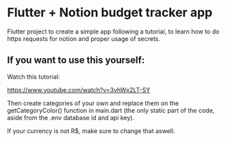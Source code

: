 # Flutter + Notion budget tracker app

Flutter project to create a simple app following a tutorial, to learn how to do https requests for notion and proper usage of secrets.

## If you want to use this yourself:

Watch this tutorial:

https://www.youtube.com/watch?v=3vhWx2LT-SY

Then create categories of your own and replace them on the getCategoryColor() function in main.dart (the only static part of the code, aside from the .env database id and api key).

If your currency is not R$, make sure to change that aswell.